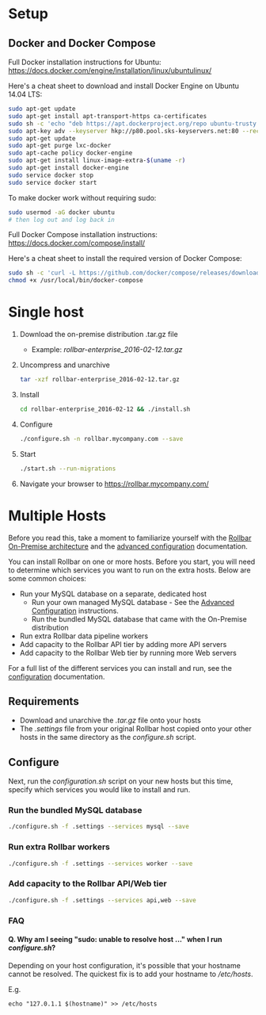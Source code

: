 # Setup

## Docker and Docker Compose

Full Docker installation instructions for Ubuntu: https://docs.docker.com/engine/installation/linux/ubuntulinux/

Here's a cheat sheet to download and install Docker Engine on Ubuntu 14.04 LTS:

```sh
sudo apt-get update
sudo apt-get install apt-transport-https ca-certificates
sudo sh -c 'echo "deb https://apt.dockerproject.org/repo ubuntu-trusty main" > /etc/apt/sources.list.d/docker.list'
sudo apt-key adv --keyserver hkp://p80.pool.sks-keyservers.net:80 --recv-keys 58118E89F3A912897C070ADBF76221572C52609D
sudo apt-get update
sudo apt-get purge lxc-docker
sudo apt-cache policy docker-engine
sudo apt-get install linux-image-extra-$(uname -r)
sudo apt-get install docker-engine
sudo service docker stop
sudo service docker start
```

To make docker work without requiring sudo:

```sh
sudo usermod -aG docker ubuntu
# then log out and log back in
```

Full Docker Compose installation instructions: https://docs.docker.com/compose/install/

Here's a cheat sheet to install the required version of Docker Compose:

```sh
sudo sh -c 'curl -L https://github.com/docker/compose/releases/download/1.6.1/docker-compose-`uname -s`-`uname -m` > /usr/local/bin/docker-compose'
chmod +x /usr/local/bin/docker-compose
```

# Single host

1. Download the on-premise distribution .tar.gz file
   - Example: *rollbar-enterprise_2016-02-12.tar.gz*
2. Uncompress and unarchive

    ```sh
    tar -xzf rollbar-enterprise_2016-02-12.tar.gz
    ```
3. Install

    ```sh
    cd rollbar-enterprise_2016-02-12 && ./install.sh
    ```
4. Configure

    ```sh
    ./configure.sh -n rollbar.mycompany.com --save
    ```
5. Start

    ```sh
    ./start.sh --run-migrations
    ```
6. Navigate your browser to https://rollbar.mycompany.com/

# Multiple Hosts

Before you read this, take a moment to familiarize yourself with the
[Rollbar On-Premise architecture](architecture.md "Rollbar On-Premise Architecture") and
the [advanced configuration](configure.md#advanced "Advanced Rollbar Configuration")
documentation.

You can install Rollbar on one or more hosts. Before you start, you will need to determine
which services you want to run on the extra hosts. Below are some common choices:

- Run your MySQL database on a separate, dedicated host
  - Run your own managed MySQL database - See the [Advanced Configuration](configure.md#advanced "Advanced Rollbar Configuration") instructions.
  - Run the bundled MySQL database that came with the On-Premise distribution
- Run extra Rollbar data pipeline workers
- Add capacity to the Rollbar API tier by adding more API servers
- Add capacity to the Rollbar Web tier by running more Web servers

For a full list of the different services you can install and run, see the
[configuration](configure.md "Rollbar Configuration") documentation.

## Requirements

- Download and unarchive the *.tar.gz* file onto your hosts
- The *.settings* file from your original Rollbar host copied onto your other hosts in the same
  directory as the *configure.sh* script.

## Configure

Next, run the *configuration.sh* script on your new hosts but this time, specify which services
you would like to install and run.

### Run the bundled MySQL database

```sh
./configure.sh -f .settings --services mysql --save
```

### Run extra Rollbar workers

```sh
./configure.sh -f .settings --services worker --save
```

### Add capacity to the Rollbar API/Web tier

```sh
./configure.sh -f .settings --services api,web --save
```

### FAQ

#### Q. Why am I seeing "sudo: unable to resolve host ..." when I run *configure.sh*?

Depending on your host configuration, it's possible that your hostname cannot be resolved.
The quickest fix is to add your hostname to */etc/hosts*.

E.g.
```
echo "127.0.1.1 $(hostname)" >> /etc/hosts
```
